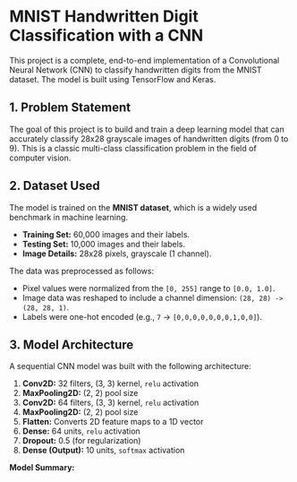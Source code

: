 # MNIST Handwritten Digit Classification with a CNN

This project is a complete, end-to-end implementation of a Convolutional Neural Network (CNN) to classify handwritten digits from the MNIST dataset. The model is built using TensorFlow and Keras.



## 1. Problem Statement

The goal of this project is to build and train a deep learning model that can accurately classify 28x28 grayscale images of handwritten digits (from 0 to 9). This is a classic multi-class classification problem in the field of computer vision.

## 2. Dataset Used

The model is trained on the **MNIST dataset**, which is a widely used benchmark in machine learning.
* **Training Set:** 60,000 images and their labels.
* **Testing Set:** 10,000 images and their labels.
* **Image Details:** 28x28 pixels, grayscale (1 channel).

The data was preprocessed as follows:
* Pixel values were normalized from the `[0, 255]` range to `[0.0, 1.0]`.
* Image data was reshaped to include a channel dimension: `(28, 28) -> (28, 28, 1)`.
* Labels were one-hot encoded (e.g., `7` -> `[0,0,0,0,0,0,0,1,0,0]`).

## 3. Model Architecture

A sequential CNN model was built with the following architecture:

1.  **Conv2D:** 32 filters, (3, 3) kernel, `relu` activation
2.  **MaxPooling2D:** (2, 2) pool size
3.  **Conv2D:** 64 filters, (3, 3) kernel, `relu` activation
4.  **MaxPooling2D:** (2, 2) pool size
5.  **Flatten:** Converts 2D feature maps to a 1D vector
6.  **Dense:** 64 units, `relu` activation
7.  **Dropout:** 0.5 (for regularization)
8.  **Dense (Output):** 10 units, `softmax` activation

**Model Summary:**
